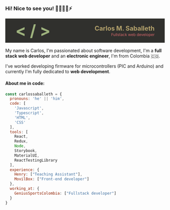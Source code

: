 ### Hi! Nice to see you! 🧑🏽‍💻😎⚡

<style>
  .wrapper {
    align-items: center;
    background-color: rgb(48, 48, 45);
    display: flex;
    justify-content: space-between;
    margin: 16px 0;
    padding: 8px 32px;
  }
  .icon {
    color: rgb(158, 178, 125);
    font-size: 50px;
    font-weight: bold;
  }
  .name {
    color: rgb(180, 162, 108);
    font-size: 20px;
    font-weight: bold;
  }
  .role {
    color: rgb(215, 104, 108);
    font-size: 12px;
  }
  .description {
    align-items: end;
    display: flex;
    flex-direction: column;
  }
</style>
<div class='wrapper'>
    <div class='icon'>< / ></div>
    <div class='description'>
      <div class='name'>Carlos M. Saballeth</div>
      <div class='role'>Fullstack web developer</div>
    </div>
</div>

My name is Carlos, I'm passionated about software development, I'm a <b>full stack web developer</b> and an <b>electronic engineer</b>, I'm from Colombia 🇨🇴. 

I've worked developing firmware for microcontrollers (PIC and Arduino) and currently I'm fully dedicated to <b>web development</b>. 
#### About me in code:
```js
const carlossaballeth = {
  pronouns: 'he' || 'him',
  code: [
    'Javascript',
    'Typescript',
    'HTML',
    'CSS'
  ],
  tools: [
    React,
    Redux,
    Node,
    Storybook,
    MaterialUI,
    ReactTestingLibrary
  ],
  experience: {
    Henry: ["Teaching Assistant"],
    MovilBox: ["Front-end developer"]
  },
  working_at: { 
    GeniusSportsColombia: ["Fullstack developer"]
  }
}
```